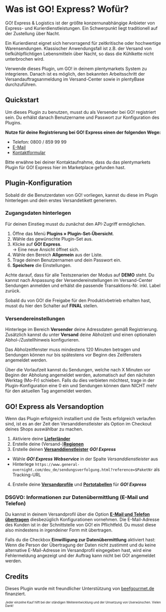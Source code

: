 # Was ist GO! Express? Wofür?

GO! Express & Logistics ist der größte konzernunabhängige Anbieter von Express- und Kurierdienstleistungen. Ein Schwerpunkt liegt traditionell auf der Zustellung über Nacht.

Ein Kurierdienst eignet sich hervorragend für zeitkritische oder hochwertige Warensendungen. Klassischer Anwendungsfall ist z.B. der Versand von tiefkühlpflichtigen Lebensmitteln über Nacht, so dass die Kühlkette nicht unterbrochen wird.

Verwende dieses Plugin, um GO! in deinem plentymarkets System zu integrieren. Danach ist es möglich, den bekannten Arbeitsschritt der Versandauftragsanmeldung im Versand-Center sowie in plentyBase durchzuführen. 

## Quickstart

Um dieses Plugin zu benutzen, musst du als Versender bei GO! registriert sein. Du erhälst danach Benutzername und Passwort zur Konfiguration des Plugins.

**Nutze für deine Registrierung bei GO! Express einen der folgenden Wege:**

- Telefon: 0800 / 859 99 99
- [E-Mail](mailto:info@general-overnight.com)
- [Kontaktformular](https://www.general-overnight.com/deu_de/online-services/kontakt.html)

Bitte erwähne bei deiner Kontaktaufnahme, dass du das plentymarkets Plugin für GO! Express hier im Marketplace gefunden hast.

## Plugin-Konfiguration

Sobald dir die Benutzerdaten von GO! vorliegen, kannst du diese im Plugin hinterlegen und dein erstes Versandetikett generieren.

### Zugangsdaten hinterlegen

Für deinen Einstieg musst du zunächst den API-Zugriff ermöglichen.

1. Öffne das Menü **Plugins » Plugin-Set-Übersicht**.
2. Wähle das gewünschte Plugin-Set aus.
3. Klicke auf **GO! Express**.<br>→ Eine neue Ansicht öffnet sich.
4. Wähle den Bereich **Allgemein** aus der Liste.
5. Trage deinen Benutzernamen und dein Passwort ein.
6. **Speichere** die Einstellungen.

Achte darauf, dass für alle Testszenarien der Modus auf **DEMO** steht. Du kannst nach Anpassung der Versendereinstellungen im Versand-Center Sendungen anmelden und erhälst die passende Transaktions-Nr. inkl. Label zurück.

Sobald du von GO! die Freigabe für den Produktivbetrieb erhalten hast, musst du hier den Schalter auf **FINAL** stellen.

### Versendereinstellungen

Hinterlege im Bereich **Versender** deine Adressdaten gemäß Registrierung. Zusätzlich kannst du unter **Versand** deine Abholzeit und einen optionalen Abhol-/Zustellhinweis konfigurieren.

<div class="alert alert-warning" role="alert">
    Das Abholzeitfenster muss mindestens 120 Minuten betragen und Sendungen können nur bis spätestens vor Beginn des Zeitfensters angemeldet werden.
</div>

Über die Vorlaufzeit kannst du Sendungen, welche nach X Minuten vor Beginn der Abholung angemeldet werden, automatisch auf den nächsten Werktag (Mo-Fr) schieben. Falls du dies verbieten möchtest, trage in der Plugin-Konfiguration eine 0 ein und Sendungen können dann NICHT mehr für den aktuellen Tag angemeldet werden.

## GO! Express als Versandoption

Wenn das Plugin erfolgreich installiert und die Tests erfolgreich verlaufen sind, ist es an der Zeit den Versanddienstleister als Option im Checkout deines Shops auswählbar zu machen.

1. Aktiviere deine **[Lieferländer](https://knowledge.plentymarkets.com/de-de/manual/main/fulfillment/versand-vorbereiten.html#200)**
2. Erstelle deine (Versand-)**[Regionen](https://knowledge.plentymarkets.com/de-de/manual/main/fulfillment/versand-vorbereiten.html#400)**
3. Erstelle deinen **[Versanddienstleister](https://knowledge.plentymarkets.com/de-de/manual/main/fulfillment/versand-vorbereiten.html#800)** _**GO! Express**_
  * Wähle _**GO! Express Webservice**_ in der Spalte _Versanddienstleister_ aus
  * Hinterlege `https://www.general-overnight.com/deu_de/sendungsverfolgung.html?reference=$PaketNr` als Tracking-URL
4. Erstelle deine **[Versandprofile](https://knowledge.plentymarkets.com/de-de/manual/main/fulfillment/versand-vorbereiten.html#1000)** und **[Portotabellen](https://knowledge.plentymarkets.com/de-de/manual/main/fulfillment/versand-vorbereiten.html#1500)** für _**GO! Express**_

### DSGVO: Informationen zur Datenübermittlung (E-Mail und Telefon)

Du kannst in deinem Versandprofil über die Option **[E-Mail und Telefon übertragen](https://knowledge.plentymarkets.com/de-de/manual/main/business-entscheidungen/dsgvo.html#700)** diesbezüglich Konfigurationen vornehmen. Die E-Mail-Adresse des Kunden ist in der Schnittstelle von GO! ein Pflichtfeld. Du musst diese also mindestens in irgendeiner Form mit übertragen.

<div class="alert alert-warning" role="alert">
    Falls du die Checkbox <strong>Einwilligung zur Datenübermittlung</strong> aktiviert hast: Wenn die Person der Übertragung der Daten nicht zustimmt und du keine alternative E-Mail-Adresse im Versandprofil eingegeben hast, wird eine Fehlermeldung angezeigt und der Auftrag kann nicht bei GO! angemeldet werden.
</div>

## Credits

Dieses Plugin wurde mit freundlicher Unterstützung von [beefgourmet.de](https://www.beefgourmet.de/) finanziert.

<sub><sup>Jeder einzelne Kauf hilft bei der ständigen Weiterentwicklung und der Umsetzung von Userwünschen. Vielen Dank!</sup></sub>
